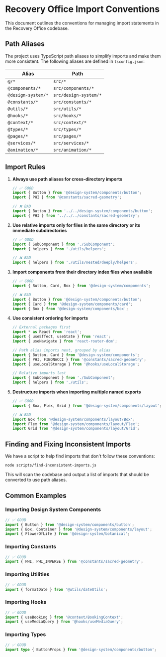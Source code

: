 # Recovery Office Import Conventions

This document outlines the conventions for managing import statements in the Recovery Office codebase.

## Path Aliases

The project uses TypeScript path aliases to simplify imports and make them more consistent. The following aliases are defined in `tsconfig.json`:

| Alias | Path |
|-------|------|
| `@/*` | `src/*` |
| `@components/*` | `src/components/*` |
| `@design-system/*` | `src/design-system/*` |
| `@constants/*` | `src/constants/*` |
| `@utils/*` | `src/utils/*` |
| `@hooks/*` | `src/hooks/*` |
| `@context/*` | `src/context/*` |
| `@types/*` | `src/types/*` |
| `@pages/*` | `src/pages/*` |
| `@services/*` | `src/services/*` |
| `@animation/*` | `src/animation/*` |

## Import Rules

1. **Always use path aliases for cross-directory imports**

   ```typescript
   // ✅ GOOD
   import { Button } from '@design-system/components/button';
   import { PHI } from '@constants/sacred-geometry';
   
   // ❌ BAD
   import { Button } from '../../design-system/components/button';
   import { PHI } from '../../../constants/sacred-geometry';
   ```

2. **Use relative imports only for files in the same directory or its immediate subdirectories**

   ```typescript
   // ✅ GOOD
   import { SubComponent } from './SubComponent';
   import { helpers } from './utils/helpers';
   
   // ❌ BAD
   import { helpers } from './utils/nested/deeply/helpers';
   ```

3. **Import components from their directory index files when available**

   ```typescript
   // ✅ GOOD
   import { Button, Card, Box } from '@design-system/components';
   
   // ❌ BAD
   import { Button } from '@design-system/components/button';
   import { Card } from '@design-system/components/card';
   import { Box } from '@design-system/components/box';
   ```

4. **Use consistent ordering for imports**

   ```typescript
   // External packages first
   import * as React from 'react';
   import { useEffect, useState } from 'react';
   import { useNavigate } from 'react-router-dom';
   
   // Path alias imports next, grouped by alias
   import { Button, Card } from '@design-system/components';
   import { PHI, FIBONACCI } from '@constants/sacred-geometry';
   import { useLocalStorage } from '@hooks/useLocalStorage';
   
   // Relative imports last
   import { SubComponent } from './SubComponent';
   import { helpers } from './utils';
   ```

5. **Destructure imports when importing multiple named exports**

   ```typescript
   // ✅ GOOD
   import { Box, Flex, Grid } from '@design-system/components/layout';
   
   // ❌ BAD
   import Box from '@design-system/components/layout/Box';
   import Flex from '@design-system/components/layout/Flex';
   import Grid from '@design-system/components/layout/Grid';
   ```

## Finding and Fixing Inconsistent Imports

We have a script to help find imports that don't follow these conventions:

```
node scripts/find-inconsistent-imports.js
```

This will scan the codebase and output a list of imports that should be converted to use path aliases.

## Common Examples

### Importing Design System Components

```typescript
// ✅ GOOD
import { Button } from '@design-system/components/button';
import { Box, Container } from '@design-system/components/layout';
import { FlowerOfLife } from '@design-system/botanical';
```

### Importing Constants

```typescript
// ✅ GOOD
import { PHI, PHI_INVERSE } from '@constants/sacred-geometry';
```

### Importing Utilities

```typescript
// ✅ GOOD
import { formatDate } from '@utils/dateUtils';
```

### Importing Hooks

```typescript
// ✅ GOOD
import { useBooking } from '@context/BookingContext';
import { useMediaQuery } from '@hooks/useMediaQuery';
```

### Importing Types

```typescript
// ✅ GOOD
import type { ButtonProps } from '@design-system/components/button';
``` 